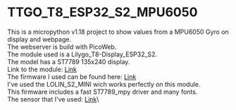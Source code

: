 # TTGO_T8_ESP32_S2_MPU6050
This is a micropython v1.18 project to show values from a MPU6050 Gyro on display and webpage.\
The webserver is build with PicoWeb.\
The module used is a Lilygo_T8-Display_ESP32_S2.\
The model has a ST7789 135x240 display.\
Link to the module: [Link](https://fr.aliexpress.com/item/4001211703708.html?gatewayAdapt=glo2fra&spm=a2g0o.order_list.0.0.21ef5e5b13aXU7)\
The firmware I used can be found here: [Link](https://github.com/russhughes/st7789_mpy/tree/master/firmware)\
I've used the LOLIN_S2_MINI wich works perfectly on this module.\
This firmware includes a fast ST7789_mpy driver and many fonts.\
The sensor that I've used: [Link](https://www.aliexpress.com/item/32346328217.html?spm=a2g0o.productlist.0.0.14123dd1bOoTpT&algo_pvid=b1952b48-8b0c-4210-bcd2-7ce9e0dcc887&algo_exp_id=b1952b48-8b0c-4210-bcd2-7ce9e0dcc887-9&pdp_ext_f=%7B%22sku_id%22%3A%2254741193371%22%7D&pdp_pi=-1%3B1.73%3B-1%3B-1%40salePrice%3BEUR%3Bsearch-mainSearch)\


